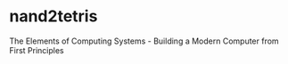 nand2tetris
===========

The Elements of Computing Systems - Building a Modern Computer from First Principles
